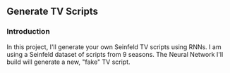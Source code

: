 ## Generate TV Scripts
### Introduction
In this project, I'll generate your own Seinfeld TV scripts using RNNs. I am using a Seinfeld dataset of scripts from 9 seasons. The Neural Network I'll build will generate a new, "fake" TV script.
